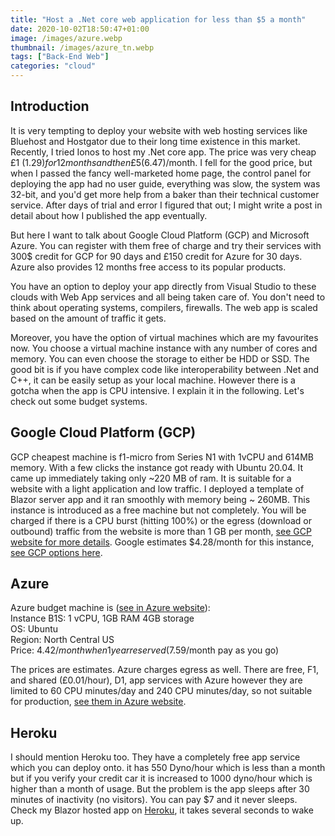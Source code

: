 ```yaml
---
title: "Host a .Net core web application for less than $5 a month"
date: 2020-10-02T18:50:47+01:00
image: /images/azure.webp
thumbnail: /images/azure_tn.webp
tags: ["Back-End Web"]
categories: "cloud"
---
```


## Introduction

It is very tempting to deploy your website with web hosting services like Bluehost and Hostgator
 due to their long time existence in this market. Recently, I tried Ionos to host
my .Net core  app. The price was very cheap £1 ($1.29) for 12 months and then £5 ($6.47)/month.
I fell for the good price, but when I passed the fancy well-marketed home page,
 the control panel for deploying the app had no
user guide, everything was slow, the system was 32-bit, and you'd get more help from a baker than their technical customer service. After days of trial
and error I figured that out; I might write a post in detail about how I published the app eventually.


But here I want to talk about Google Cloud Platform (GCP) and Microsoft Azure.
You can register with them free of charge and try their services with 300$ credit
for GCP for 90 days and £150 credit for Azure for 30 days. Azure also provides 12 months free access
to its popular products.

You have an option to deploy your app directly
from Visual Studio to these clouds with Web App services and all being taken
care of. You don't need to
think about operating systems, compilers, firewalls. The web app is scaled based
on the amount of traffic it gets.


Moreover, you have the option of virtual machines which are my favourites now. You choose a
virtual machine instance with any number of cores and memory. You can even choose
the storage to either be HDD or SSD. The good bit  is if you have complex code like interoperability
between .Net and C++, it can be easily setup as your local machine. However there is a gotcha when the app is
CPU intensive. I explain it in the following. Let's check out some budget systems.

## Google Cloud Platform (GCP)

GCP cheapest machine is f1-micro from Series N1 with 1vCPU and 614MB memory. With a few clicks
the instance got ready with Ubuntu 20.04. It came up immediately taking only ~220 MB of ram.
It is suitable for a website with a light application and low
traffic. I deployed a template of Blazor server app and it ran smoothly with memory being ~ 260MB.
This instance is introduced as a free machine but not completely.
You will be charged if there is a CPU burst (hitting 100%) or the egress (download or outbound) traffic from
the website is more than
1 GB per month, [see GCP website for more details](https://cloud.google.com/compute/docs/machine-types). Google estimates $4.28/month for this instance, [see GCP options here](https://cloud.google.com/compute/vm-instance-pricing).


## Azure

Azure budget machine is ([see in Azure website](https://azure.microsoft.com/en-gb/pricing/details/virtual-machines/windows/)):  
Instance B1S: 1 vCPU, 1GB RAM 4GB storage  
OS: Ubuntu  
Region: North Central US  
Price: $4.42/month when 1 year reserved ($7.59/month pay as you go)  

The prices are estimates. Azure charges egress as well. There are free, F1, and shared (£0.01/hour), D1, app services with Azure however they are limited to 60 CPU minutes/day and 240 CPU minutes/day, so not
suitable for production, [see them in Azure website](https://azure.microsoft.com/en-gb/pricing/details/app-service/windows/).

## Heroku

I should mention Heroku too. They have a completely free app service which you can deploy onto. it has 550 Dyno/hour which is less than a month but if you verify your credit car it is increased to 1000 dyno/hour which is higher than a month of usage. But the problem is the app sleeps after 30 minutes of inactivity (no visitors). You can pay $7 and it never sleeps.
Check my Blazor hosted app on [Heroku](https://iamsorush.herokuapp.com/), it takes several seconds to wake up.
